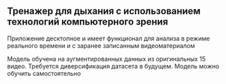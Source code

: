 ## Тренажер для дыхания с использованием технологий  компьютерного зрения

 Приложение десктопное и имеет функционал для анализа в режиме реального времени и с заранее записанным видеоматериалом

 Модель обучена на аугментированных данных из оригинальных 15 видео. Требуется диверсификация датасета в будущем.
 Модель можно обучить самостоятельно